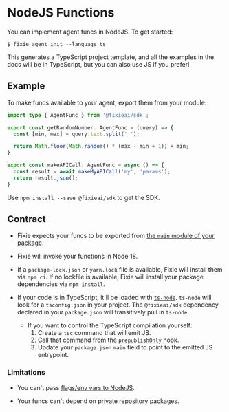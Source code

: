 # NodeJS Functions
You can implement agent funcs in NodeJS. To get started:

```
$ fixie agent init --language ts
```

This generates a TypeScript project template, and all the examples in the docs will be in TypeScript, but you can also use JS if you preferl

## Example
To make funcs available to your agent, export them from your module:

```ts
import type { AgentFunc } from '@fixieai/sdk';

export const getRandomNumber: AgentFunc = (query) => {
  const [min, max] = query.text.split(' ');

  return Math.floor(Math.random() * (max - min + 1)) + min;
}

export const makeAPICall: AgentFunc = async () => {
  const result = await makeMyAPICall('my', 'params');
  return result.json();
}
```

Use `npm install --save @fixieai/sdk` to get the SDK.

## Contract
* Fixie expects your funcs to be exported from [the `main` module of your package](https://docs.npmjs.com/cli/v9/configuring-npm/package-json#main). 

* Fixie will invoke your functions in Node 18.

* If a `package-lock.json` or `yarn.lock` file is available, Fixie will install them via `npm ci`. If no lockfile is available, Fixie will install your package dependencies via `npm install`.

* If your code is in TypeScript, it'll be loaded with [`ts-node`](https://typestrong.org/ts-node/). `ts-node` will look for a `tsconfig.json` in your project. The `@fixieai/sdk` dependency declared in your `package.json` will transitively pull in `ts-node`.
    * If you want to control the TypeScript compilation yourself:
        1. Create a `tsc` command that will emit JS.
        1. Call that command from [the `prepublishOnly` hook](https://docs.npmjs.com/cli/v9/using-npm/scripts#prepare-and-prepublish).
        1. Update your `package.json` `main` field to point to the emitted JS entrypoint.

### Limitations

* You can't pass [flags/env vars to NodeJS](https://nodejs.org/api/cli.html).

* Your funcs can't depend on private repository packages.
